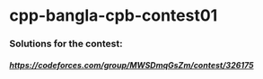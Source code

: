 # cpp-bangla-cpb-contest01
### Solutions for the contest:
##### <a href="https://codeforces.com/group/MWSDmqGsZm/contest/326175">https://codeforces.com/group/MWSDmqGsZm/contest/326175</a>
